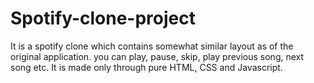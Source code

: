 # Spotify-clone-project
It is a spotify clone which contains somewhat similar layout as of the original application. you can play, pause, skip, play previous song, next song etc. It is made only through pure HTML, CSS and Javascript.
